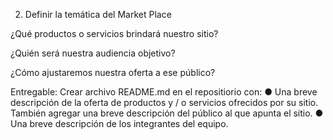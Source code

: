 2. Definir la temática del Market Place

¿Qué productos o servicios brindará nuestro sitio?

¿Quién será nuestra audiencia objetivo?

¿Cómo ajustaremos nuestra oferta a ese público?

Entregable: Crear archivo README.md en el repositiorio con:
● Una breve descripción de la oferta de productos y / o servicios ofrecidos por su
sitio. También agregar una breve descripción del público al que apunta el sitio.
● Una breve descripción de los integrantes del equipo.
  